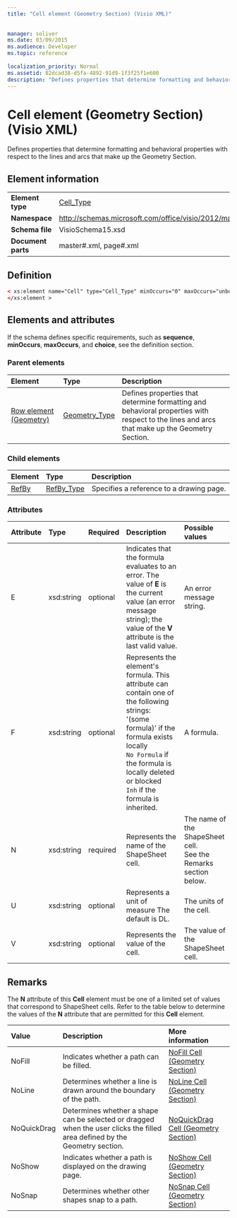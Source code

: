 ```yaml
---
title: "Cell element (Geometry Section) (Visio XML)"
 
 
manager: soliver
ms.date: 03/09/2015
ms.audience: Developer
ms.topic: reference
 
localization_priority: Normal
ms.assetid: 82dcad38-d5fa-4892-91d9-1f3f25f1e600
description: "Defines properties that determine formatting and behavioral properties with respect to the lines and arcs that make up the Geometry Section."
---
```


# Cell element (Geometry Section) (Visio XML)

Defines properties that determine formatting and behavioral properties with respect to the lines and arcs that make up the Geometry Section.
  
## Element information

|||
|:-----|:-----|
|**Element type** <br/> |[Cell_Type](cell_type-complextypevisio-xml.md) <br/> |
|**Namespace** <br/> |http://schemas.microsoft.com/office/visio/2012/main  <br/> |
|**Schema file** <br/> |VisioSchema15.xsd  <br/> |
|**Document parts** <br/> |master#.xml, page#.xml  <br/> |
   
## Definition

```XML
< xs:element name="Cell" type="Cell_Type" minOccurs="0" maxOccurs="unbounded" >
</xs:element >
```

## Elements and attributes

If the schema defines specific requirements, such as **sequence**, **minOccurs**, **maxOccurs**, and **choice**, see the definition section. 
  
### Parent elements

|**Element**|**Type**|**Description**|
|:-----|:-----|:-----|
|[Row element (Geometry)](row-element-geometry-sectionvisio-xml.md) <br/> |[Geometry_Type](geometry_type-complextypevisio-xml.md) <br/> |Defines properties that determine formatting and behavioral properties with respect to the lines and arcs that make up the Geometry Section.  <br/> |
   
### Child elements

|**Element**|**Type**|**Description**|
|:-----|:-----|:-----|
|[RefBy](refby-element-cell_type-complextypevisio-xml.md) <br/> |[RefBy_Type](refby_type-complextypevisio-xml.md) <br/> |Specifies a reference to a drawing page.  <br/> |
   
### Attributes

|**Attribute**|**Type**|**Required**|**Description**|**Possible values**|
|:-----|:-----|:-----|:-----|:-----|
|E  <br/> |xsd:string  <br/> |optional  <br/> |Indicates that the formula evaluates to an error. The value of **E** is the current value (an error message string); the value of the **V** attribute is the last valid value.  <br/> |An error message string.  <br/> |
|F  <br/> |xsd:string  <br/> |optional  <br/> | Represents the element's formula. This attribute can contain one of the following strings:  <br/>  '(some formula)' if the formula exists locally  <br/>  `No Formula` if the formula is locally deleted or blocked  <br/>  `Inh` if the formula is inherited.  <br/> |A formula.  <br/> |
|N  <br/> |xsd:string  <br/> |required  <br/> |Represents the name of the ShapeSheet cell.  <br/> |The name of the ShapeSheet cell.  <br/> See the Remarks section below.  <br/> |
|U  <br/> |xsd:string  <br/> |optional  <br/> |Represents a unit of measure The default is DL.  <br/> |The units of the cell.  <br/> |
|V  <br/> |xsd:string  <br/> |optional  <br/> |Represents the value of the cell.  <br/> |The value of the ShapeSheet cell.  <br/> |
   
## Remarks

The **N** attribute of this **Cell** element must be one of a limited set of values that correspond to ShapeSheet cells. Refer to the table below to determine the values of the **N** attribute that are permitted for this **Cell** element. 
  
|**Value**|**Description**|**More information**|
|:-----|:-----|:-----|
|NoFill  <br/> |Indicates whether a path can be filled.  <br/> |[NoFill Cell (Geometry Section)](nofill-cell-geometry-section.md) <br/> |
|NoLine  <br/> |Determines whether a line is drawn around the boundary of the path.  <br/> |[NoLine Cell (Geometry Section)](noline-cell-geometry-section.md) <br/> |
|NoQuickDrag  <br/> |Determines whether a shape can be selected or dragged when the user clicks the filled area defined by the Geometry section.  <br/> |[NoQuickDrag Cell (Geometry Section)](noquickdrag-cell-geometry-section.md) <br/> |
|NoShow  <br/> |Indicates whether a path is displayed on the drawing page.  <br/> |[NoShow Cell (Geometry Section)](noshow-cell-geometry-section.md) <br/> |
|NoSnap  <br/> |Determines whether other shapes snap to a path.  <br/> |[NoSnap Cell (Geometry Section)](nosnap-cell-geometry-section.md) <br/> |
   


